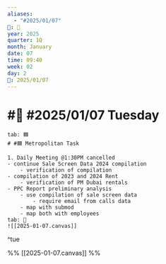 ```yaml
---
aliases:
  - "#2025/01/07"
📁: 📅
year: 2025
quarter: 1Q
month: January
date: 07
time: 09:40
week: 02
day: 2
📅: 2025/01/07
---
```

# #📅 #2025/01/07 Tuesday

```tabs
tab: 🟦
# #🟦 Metropolitan Task

1. Daily Meeting @1:30PM cancelled
- continue Sale Screen Data 2024 compilation
	- verification of compilation
- compilation of 2023 and 2024 Rent
	- verification of PM Dubai rentals
- PPC Report preliminary analysis
	- use compilation of sale screen data
		- require email from calls data
	- map with submod
	- map both with employees
tab: 🧠
![[2025-01-07.canvas]]
```

^tue

%%
[[2025-01-07.canvas]]
%%